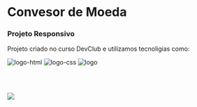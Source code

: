<h1>Convesor de Moeda</h1>

<h3>Projeto Responsivo</h3>

<p>Projeto criado no curso DevClub e utilizamos tecnoligias como:</p>

<img src="https://img.shields.io/badge/HTML5-E34F26?style=for-the-badge&logo=html5&logoColor=white"  alt="logo-html">
<img src="https://img.shields.io/badge/CSS3-1572B6?style=for-the-badge&logo=css3&logoColor=white" alt="logo-css">
<img src="https://img.shields.io/badge/JavaScript-F7DF1E?style=for-the-badge&logo=javascript&logoColor=black" alt="logo">

<br><br>

<img src="![print conversor](https://user-images.githubusercontent.com/99223456/222996373-abc962cd-e56f-43dc-a78b-98220ab9df61.png)">



